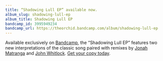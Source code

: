 ```yaml
---
title: “Shadowing Lull EP” available now.
album_slug: shadowing-lull-ep
album_title: Shadowing Lull EP
bandcamp_id: 3995949234
bandcamp_url: https://theorchid.bandcamp.com/album/shadowing-lull-ep
---
```


Available exclusively on [Bandcamp](https://theorchid.bandcamp.com/), the “Shadowing Lull EP” features two new interpretations of the classic song paired with remixes by [Jonah Matranga](http://jonahmatranga.com/) and [John Whitlock](http://www.johnwhitlock.tv/). [Get your copy today](https://theorchid.bandcamp.com/album/shadowing-lull-ep).